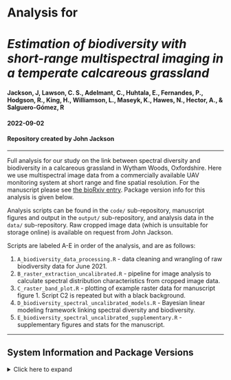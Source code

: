 # Analysis for 
# _Estimation of biodiversity with short-range multispectral imaging in a temperate calcareous grassland_
#### Jackson, J, Lawson, C. S., Adelmant, C., Huhtala, E., Fernandes, P., Hodgson, R., King, H., Williamson, L., Maseyk, K., Hawes, N., Hector, A., & Salguero-Gómez, R

#### 2022-09-02
#### Repository created by John Jackson

---

Full analysis for our study on the link between spectral diversity and biodiversity in a calcareous grassland in Wytham Woods, Oxfordshire. Here we use multispectral image data from a commercially available UAV monitoring system at short range and fine spatial resolution. For the manuscript please see [the bioRxiv entry](https://www.biorxiv.org/content/10.1101/2022.03.08.483493v3). Package version info for this analysis is given below.

Analysis scripts can be found in the `code/` sub-repository, manuscript figures and output in the `output/` sub-repository, and analysis data in the `data/` sub-repository. Raw cropped image data (which is unsuitable for storage online) is available on request from John Jackson.

Scripts are labeled A-E in order of the analysis, and are as follows:

1. `A_biodiversity_data_processing.R` - data cleaning and wrangling of raw biodiversity data for June 2021.
2. `B_raster_extraction_uncalibrated.R` - pipeline for image analysis to calculate spectral distribution characteristics from cropped image data.
3. `C_raster_band_plot.R` - plotting of example raster data for manuscript figure 1. Script C2 is repeated but with a black background.
4. `D_biodiversity_spectral_uncalibrated_models.R` - Bayesian linear modeling framework linking spectral diversity and biodiversity.
5. `E_biodiversity_spectral_uncalibrated_supplementary.R` - supplementary figures and stats for the manuscript.

---

## System Information and Package Versions

<details>
  <summary>Click here to expand</summary>

```
R version 4.0.5 (2021-03-31)
Platform: x86_64-w64-mingw32/x64 (64-bit)
Running under: Windows 10 x64 (build 19044)

attached base packages:
[1] stats     graphics  grDevices utils     datasets  methods   base     

other attached packages:
 [1] viridis_0.5.1       viridisLite_0.3.0   rnaturalearth_0.1.0 brms_2.15.0        
 [5] Rcpp_1.0.7          cowplot_1.1.1       ggdist_3.0.0        ggridges_0.5.3     
 [9] flextable_0.6.7     psych_2.1.6         rasterVis_0.50.3    latticeExtra_0.6-29
[13] lattice_0.20-41     terra_1.3-4         raster_3.4-13       sp_1.4-5           
[17] patchwork_1.1.1     forcats_0.5.1       stringr_1.4.0       dplyr_1.0.5        
[21] purrr_0.3.4         readr_1.4.0         tidyr_1.1.3         tibble_3.1.0       
[25] ggplot2_3.3.5       tidyverse_1.3.1    

loaded via a namespace (and not attached):
  [1] uuid_0.1-4           readxl_1.3.1         backports_1.2.1      systemfonts_1.0.2   
  [5] plyr_1.8.6           igraph_1.2.6         splines_4.0.5        crosstalk_1.1.1     
  [9] rstantools_2.1.1     inline_0.3.19        digest_0.6.27        htmltools_0.5.1.1   
 [13] rsconnect_0.8.24     fansi_0.4.2          magrittr_2.0.1       modelr_0.1.8        
 [17] RcppParallel_5.1.4   matrixStats_0.60.0   officer_0.3.19       xts_0.12.1          
 [21] prettyunits_1.1.1    jpeg_0.1-9           colorspace_2.0-0     rvest_1.0.1         
 [25] xfun_0.29            haven_2.3.1          callr_3.7.0          crayon_1.4.1        
 [29] jsonlite_1.7.2       hexbin_1.28.2        lme4_1.1-27.1        zoo_1.8-9           
 [33] glue_1.4.2           gtable_0.3.0         emmeans_1.6.2-1      V8_3.4.2            
 [37] distributional_0.2.2 ggdark_0.2.1         pkgbuild_1.2.0       rstan_2.21.2        
 [41] abind_1.4-5          scales_1.1.1         mvtnorm_1.1-1        DBI_1.1.1           
 [45] miniUI_0.1.1.1       xtable_1.8-4         units_0.7-2          tmvnsim_1.0-2       
 [49] proxy_0.4-26         stats4_4.0.5         StanHeaders_2.21.0-7 DT_0.18             
 [53] htmlwidgets_1.5.3    httr_1.4.2           threejs_0.3.3        RColorBrewer_1.1-2  
 [57] ellipsis_0.3.2       farver_2.1.0         pkgconfig_2.0.3      loo_2.4.1           
 [61] dbplyr_2.1.1         utf8_1.2.1           tidyselect_1.1.1     rlang_0.4.11        
 [65] reshape2_1.4.4       later_1.2.0          munsell_0.5.0        cellranger_1.1.0    
 [69] tools_4.0.5          cli_3.0.1            generics_0.1.0       broom_0.7.9         
 [73] evaluate_0.14        fastmap_1.1.0        knitr_1.33           processx_3.5.2      
 [77] fs_1.5.0             zip_2.2.0            nlme_3.1-152         mime_0.11           
 [81] projpred_2.0.2       xml2_1.3.2           compiler_4.0.5       bayesplot_1.8.1     
 [85] shinythemes_1.2.0    rstudioapi_0.13      curl_4.3.2           gamm4_0.2-6         
 [89] png_0.1-7            e1071_1.7-8          reprex_2.0.1         stringi_1.5.3       
 [93] ps_1.6.0             Brobdingnag_1.2-6    gdtools_0.2.3        Matrix_1.3-2        
 [97] classInt_0.4-3       nloptr_1.2.2.2       markdown_1.1         shinyjs_2.0.0       
[101] vctrs_0.3.8          pillar_1.6.2         lifecycle_1.0.0      bridgesampling_1.1-2
[105] estimability_1.3     data.table_1.14.0    httpuv_1.6.1         R6_2.5.0            
[109] promises_1.2.0.1     KernSmooth_2.23-18   gridExtra_2.3        codetools_0.2-18    
[113] boot_1.3-27          colourpicker_1.1.0   MASS_7.3-53.1        gtools_3.8.2        
[117] assertthat_0.2.1     withr_2.4.2          shinystan_2.5.0      mnormt_2.0.2        
[121] mgcv_1.8-34          parallel_4.0.5       hms_1.1.0            grid_4.0.5          
[125] class_7.3-18         coda_0.19-4          minqa_1.2.4          rmarkdown_2.10      
[129] sf_1.0-2             shiny_1.6.0          lubridate_1.7.10     base64enc_0.1-3     
[133] dygraphs_1.1.1.6           
```
</details>
